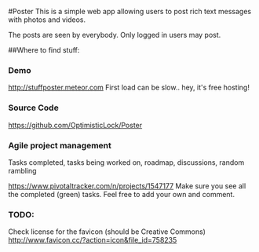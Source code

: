 #Poster
This is a simple web app allowing users to post rich text messages with photos and videos.

The posts are seen by everybody. Only logged in users may post.

##Where to find stuff:

### Demo
http://stuffposter.meteor.com
First load can be slow.. hey, it's free hosting!

### Source Code
https://github.com/OptimisticLock/Poster

### Agile project management
Tasks completed, tasks being worked on, roadmap, discussions, random rambling

https://www.pivotaltracker.com/n/projects/1547177
Make sure you see all the completed (green) tasks. Feel free to add your own and comment.



### TODO:
Check license for the favicon (should be Creative Commons)
http://www.favicon.cc/?action=icon&file_id=758235



